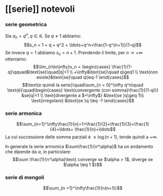 # [[serie]] notevoli

### serie geometrica
Sia $a_n = q^n,q\in\mathbb R$. Se $q \neq 1$ abbiamo:
$$s_n = 1 + q + q^2 + \ldots+q^n=\frac{1-q^{n+1}}{1-q}$$
Se invece $q = 1$ abbiamo $s_n = n+1$. Prendendo il limite, per $n\to+\infty$ otteniamo:
$$\lim_{n\to\infty}s_n = \begin{cases}
\frac{1}{1-q}\qquad&\text{se}\quad|q|<1 \\
+\infty&\text{se}\quad q\geq1 \\
\text{non esiste}&\text{se}\quad q\leq-1
\end{cases}$$
$$\text{e quindi la serie}\quad\sum_{n = 0}^\infty q^n\quad \text{è}\quad\begin{cases}
\text{convergente (con somma}\frac{1}{(1-q)}) &se|q|<1 \\
\text{divergente a $+\infty$} &\text{se }q\geq 1\\\
\text{irregolare} &\text{se }q \leq -1
\end{cases}$$

### serie armonica
$$\sum_{n=1}^\infty\frac{1}{n}=1+\frac{1}{2}+\frac{1}{3}+\frac{1}{4}+\ldots+ \frac{1}{n}+\ldots$$
La cui successione delle somme parziali è $\geq\log(n+1)$, tende quindi a $+\infty$.

In generale la serie armonica $\sum\frac{1}{n^\alpha}$ ha un andamento che dipende da $\alpha$, in particolare:
$$\sum \frac{1}{n^\alpha}\text{ converge se $\alpha > 1$, diverge se $\alpha \leq 1 $}$$

### serie di mengoli
$$\sum_{n =1}^\infty\frac{1}{n(n+1)}$$
